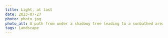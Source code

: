 ```yaml
---
title: Light, at last
date: 2023-07-27
photo: photo.jpg
photo_alt: A path from under a shadowy tree leading to a sunbathed area
tags: Landscape
---
```

